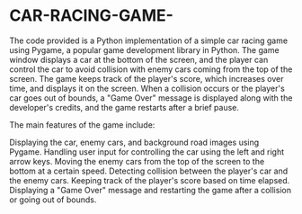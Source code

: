 # CAR-RACING-GAME-
The code provided is a Python implementation of a simple car racing game using Pygame, a popular game development library in Python. The game window displays a car at the bottom of the screen, and the player can control the car to avoid collision with enemy cars coming from the top of the screen. The game keeps track of the player's score, which increases over time, and displays it on the screen. When a collision occurs or the player's car goes out of bounds, a "Game Over" message is displayed along with the developer's credits, and the game restarts after a brief pause.

The main features of the game include:

Displaying the car, enemy cars, and background road images using Pygame.
Handling user input for controlling the car using the left and right arrow keys.
Moving the enemy cars from the top of the screen to the bottom at a certain speed.
Detecting collision between the player's car and the enemy cars.
Keeping track of the player's score based on time elapsed.
Displaying a "Game Over" message and restarting the game after a collision or going out of bounds.
